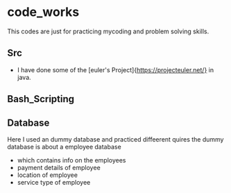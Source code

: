 # code_works
This codes are just for practicing mycoding and problem solving skills.
## Src
- I have done some of the [euler's Project]{https://projecteuler.net/} in java.


## Bash_Scripting


## Database
Here I used an dummy database and practiced diffeerent quires 
the dummy database is about a employee database
- which contains info on the employees
- payment details of employee
- location of employee
- service type of employee

